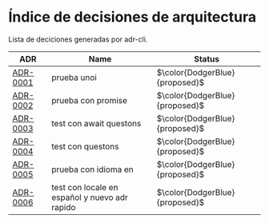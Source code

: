 # Índice de decisiones de arquitectura

Lista de deciciones generadas por adr-cli.

| ADR                                                                   | Name                                          | Status                         |
| --------------------------------------------------------------------- | --------------------------------------------- | ------------------------------ |
| [ADR-0001](adr/0001-prueba-unoi.md)                                   | prueba unoi                                   | $\color{DodgerBlue}{proposed}$ |
| [ADR-0002](adr/0002-prueba-con-promise.md)                            | prueba con promise                            | $\color{DodgerBlue}{proposed}$ |
| [ADR-0003](adr/0003-test-con-await-questons.md)                       | test con await questons                       | $\color{DodgerBlue}{proposed}$ |
| [ADR-0004](adr/0004-test-con-questons.md)                             | test con questons                             | $\color{DodgerBlue}{proposed}$ |
| [ADR-0005](adr/0005-prueba-con-idioma-en.md)                          | prueba con idioma en                          | $\color{DodgerBlue}{proposed}$ |
| [ADR-0006](adr/0006-test-con-locale-en-español-y-nuevo-adr-rapido.md) | test con locale en español y nuevo adr rapido | $\color{DodgerBlue}{proposed}$ |